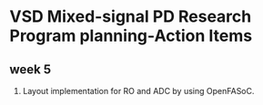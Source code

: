 # VSD Mixed-signal PD Research Program planning-Action Items
## week 5

1. Layout implementation for RO and ADC by using OpenFASoC.
